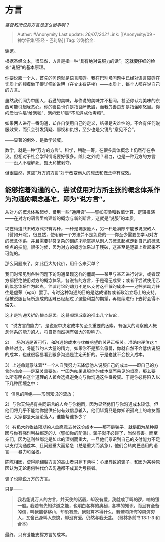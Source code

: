 # 方言
*基督教所说的方言是怎么回事啊？*

> Author: #Anonymity
> Last update: *26/07/2021*
> Link: [[Anonymity/09 - 神学答集/圣经 - 巴别塔]]
> Tag:
> 沙海拾金:

谢邀。

根据圣经文本，很显然，方言是指一种“具有绝对说服力的话”。这就要仔细的检查“说服”的基本原理。

你要说服一个人，首先的问题就是语言障碍。我在巴别塔问题中已经对语言障碍在实质上的规模做了很详细的说明（在文末有链接）——本质上，每个人都在说自己的方言。

虽然我们同为中国人，我说的美味，与你说的美味并不相同。甚至你认为美味的东西可能引起我恶心。你的善良也许是指菩萨低眉，而我的善良却是指金刚怒目。你的爱也许是“给我钱”，我的爱却是“不能养成他毒瘾”。

如果两人进行一番沟通，却各自使用自己的定义，结果是灾难性的。不会有任何说服效果，而只会引发猜疑、鄙视和仇恨，至少也是尖锐的“意见不合”。

——显著的例外，是数学领域。

数学，就是一种“万方的方言”。科学，稍逊一筹。在很多具体概念上仍然存在争议。但相对于社会学科情况要好很多。除此之外呢？暴力，也是一种万方的方言——没人不理解死、毁灭和被剥夺。

但很显然，这些“万方的方言”对于改变他人的想法和做法卓有成效。

## 能够抱着沟通的心，尝试使用对方所主张的概念体系作为沟通的概念基准，即为“说方言”。

从对方的概念体系起步、借用一些“通用语”——譬如实验和数值计算、逻辑推演——在对方的语言里构建新的概念与新的断言，这就是“说服”的本质。

现在构造共识的方式只有两种，一种是说服他人，另一种是消除不能被说服的人（譬如开除）。很显然，使用前一个方法并不是免费的——你至少需要先学习对方的概念体系，并且需要非常复杂的训练才能掌握从别人的概念起点走到自己的概念终点的技能。很多时候，因为对方的概念体系过于残破，这甚至是逻辑上看起来不可能的。

那么问题来了，如此巨大的代价，用什么来买单？

我们时常见到各种问题下的沟通呈现这样的僵局——某甲与某乙进行讨论，或者双方都拒绝使用对方的概念体系，各说各的方言，于是毫无成果；或者甲尝试使用乙的概念体系作为起点，但其讨论的动力不足以支付这样做的成本——这种驱动力往往是虚荣（ego）罢了。有时这种沟通的目的是达成销售或者政治立场上的支持，但被说服目标所造成的困难已经超过了这些利益的期望，再继续进行下去将会得不偿失。

这才是沟通夭折的根本原因。这将顺理成章的推出几个结论：

1）“说方言的能力”，是说服中决定成本的至关重要的因素。有强大的洞察他人概念体系的能力的人，将自然而然拥有强大的影响力。

2）一场沟通是否可行，和沟通的成本与收益期望的关系正相关。准确的评估这个收益对比，将能节约人大量的精力。如果你不是那么傲慢，你就自然不会低估说服的成本，也就很容易看到很多沟通是注定夭折的。于是也就不会投入成本。

3）上述命题意味着**一个人自我努力去降低他人说服自己的成本——即自己的方言的难度——是至关重要的。**因为如果说服你的成本显而易见的很高，那么要么所有明白这个道理的人都会选择避免向与你沟通这件事投资。于是你必将陷入以下几种困境之中：

1）信息的隔绝——形同知识的流放；

2）与你天然拥有共同语言的人会与你抱团，因为显然他们与你沟通成本较低。但他们将几乎不能给你提供任何有效信息输入，他们毕竟只是你知识孤岛上的难友而已。大家都是天涯沦落人，谁能帮谁多少？

3）有极大的收益预期的人会愿意支付这份成本——那不是骗子，就是因为某种原因与你有强烈利益绑定的人（譬如你的配偶）。骗子就不必谈了，当然有害。而至亲们，因为这利益绑定是如此的深刻而重大，一旦他们意识到自己的支付能力不足以支付沟通成本、且问题重大而紧急（总是重大而紧急），他们会转向更通用的语言——暴力和强权。

陈陈相因，使得能翻越方言的高山者只剩下两种：心里有数的骗子，和因为某种原因认为无论用何种代价去沟通都不成其为亏损者。

骗子也能说万方的方言。

只是——

> **我若能说万人的方言，并天使的话语，却没有爱，我就成了鸣的锣，响的钹一般。我若有先知讲道之能，也明白各样的奥秘，各样的知识，而且有全备的信，叫我能够移山，却没有爱，我就算不得什么。我若将所有的周济穷人，又舍己身叫人焚烧，却没有爱，仍然与我无益。**
> **(哥林多前书 13:1-3 和合本)**

最终，只有爱能支撑方言的成本。
